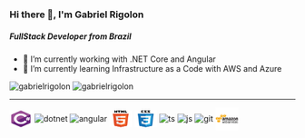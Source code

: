 ### Hi there 👋, I'm Gabriel Rigolon
<h5 align="left">FullStack Developer from Brazil</h5>

- 💼 I’m currently working with .NET Core and Angular
- 🌱 I’m currently learning Infrastructure as a Code with AWS and Azure

<div>
<img height="180em" src="https://github-readme-stats.vercel.app/api?username=gabrielrigolon&show_icons=true&theme=dark&include_all_commits=true&count_private=true" alt="gabrielrigolon" />
<img height="180em" src="https://github-readme-stats.vercel.app/api/top-langs?username=gabrielrigolon&layout=compact&langs_count=16&theme=dark" alt="gabrielrigolon" />
<div>
  
***
  
<div style="display: inline_block">
  <img align="center" src="https://raw.githubusercontent.com/devicons/devicon/master/icons/csharp/csharp-original.svg" alt="csharp" width="40" height="30"/>
  <img align="center" src="https://cdn.jsdelivr.net/gh/devicons/devicon/icons/dotnetcore/dotnetcore-original.svg" alt="dotnet" width="40" height="30"/> 
  <!-- -->
  <img align="center" src="https://angular.io/assets/images/logos/angular/angular.svg" alt="angular" width="40" height="30"/>
  <img align="center" src="https://raw.githubusercontent.com/devicons/devicon/master/icons/html5/html5-original-wordmark.svg" alt="html5" width="40" height="30"/>
  <img align="center" src="https://raw.githubusercontent.com/devicons/devicon/master/icons/css3/css3-original-wordmark.svg" alt="css3" width="40" height="30"/> 
  <img align="center" src="https://cdn.jsdelivr.net/gh/devicons/devicon/icons/typescript/typescript-original.svg" alt="ts" width="30" height="25"/>
 
  <img align="center" src="https://cdn.jsdelivr.net/gh/devicons/devicon/icons/javascript/javascript-plain.svg" alt="js" width="30" height="25"/>
          
  <!-- -->
  <img align="center" src="https://www.vectorlogo.zone/logos/git-scm/git-scm-icon.svg" alt="git" width="30" height="25"/>
  <img align="center" src="https://raw.githubusercontent.com/devicons/devicon/master/icons/amazonwebservices/amazonwebservices-original-wordmark.svg" alt="aws" width="40" height="40"/>
</div>
  
<!--
**gabrielrigolon/gabrielrigolon** is a ✨ _special_ ✨ repository because its `README.md` (this file) appears on your GitHub profile.

Here are some ideas to get you started:

- 🔭 I’m currently working on ...
- 🌱 I’m currently learning ...
- 👯 I’m looking to collaborate on ...
- 🤔 I’m looking for help with ...
- 💬 Ask me about ...
- 📫 How to reach me: ...
- 😄 Pronouns: ...
- ⚡ Fun fact: ...
-->
